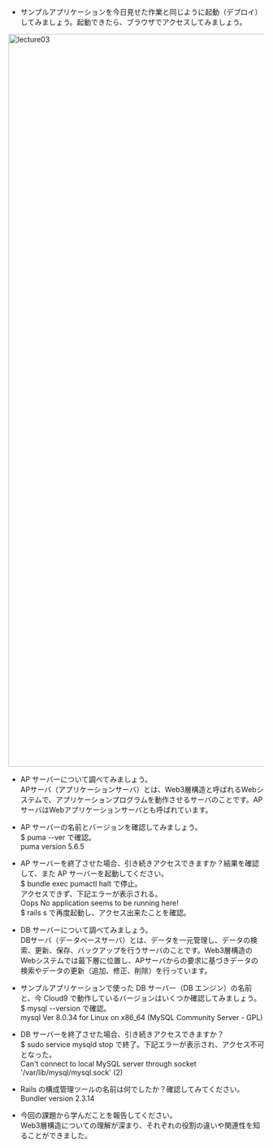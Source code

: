 - サンプルアプリケーションを今日見せた作業と同じように起動（デプロイ）してみましょう。起動できたら、ブラウザでアクセスしてみましょう。
<img width="1440" alt="lecture03" src="https://github.com/iwayas/RaiseTech/assets/66251668/dc5262a4-3d38-47b0-b00e-f287e1ca3a8b">

- AP サーバーについて調べてみましょう。
<br> APサーバ（アプリケーションサーバ）とは、Web3層構造と呼ばれるWebシステムで、アプリケーションプログラムを動作させるサーバのことです。APサーバはWebアプリケーションサーバとも呼ばれています。

- AP サーバーの名前とバージョンを確認してみましょう。
<br> $ puma --ver で確認。
<br> puma version 5.6.5

- AP サーバーを終了させた場合、引き続きアクセスできますか？結果を確認して、また AP サーバーを起動してください。
<br> $ bundle exec pumactl halt で停止。
<br> アクセスできず、下記エラーが表示される。
<br> Oops No application seems to be running here!
<br> $ rails s で再度起動し、アクセス出来たことを確認。

- DB サーバーについて調べてみましょう。
<br> DBサーバ（データベースサーバ）とは、データを一元管理し、データの検索、更新、保存、バックアップを行うサーバのことです。Web3層構造のWebシステムでは最下層に位置し、APサーバからの要求に基づきデータの検索やデータの更新（追加、修正、削除）を行っています。

- サンプルアプリケーションで使った DB サーバー（DB エンジン）の名前と、今 Cloud9 で動作しているバージョンはいくつか確認してみましょう。
<br> $ mysql --version で確認。
<br> mysql Ver 8.0.34 for Linux on x86_64 (MySQL Community Server - GPL)

- DB サーバーを終了させた場合、引き続きアクセスできますか？
<br> $ sudo service mysqld stop で終了。下記エラーが表示され、アクセス不可となった。
<br> Can't connect to local MySQL server through socket '/var/lib/mysql/mysql.sock' (2)

- Rails の構成管理ツールの名前は何でしたか？確認してみてください。
<br> Bundler version 2.3.14

- 今回の課題から学んだことを報告してください。
<br> Web3層構造についての理解が深まり、それぞれの役割の違いや関連性を知ることができました。
